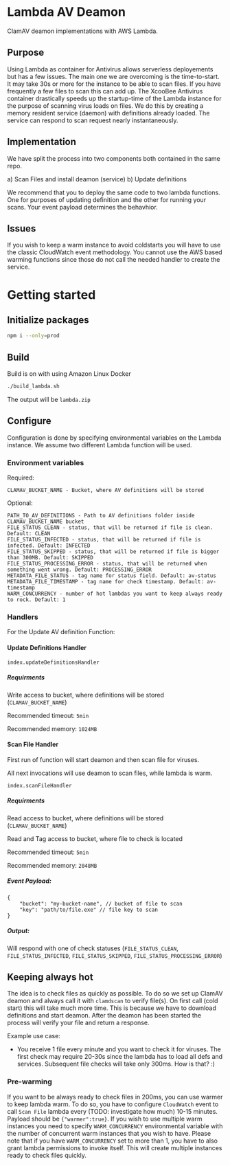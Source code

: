 # Lambda AV Deamon

ClamAV deamon implementations with AWS Lambda.

## Purpose

Using Lambda as container for Antivirus allows serverless deployements but has a few issues. The main one we are overcoming is the time-to-start. It may take 30s or more for the instance to be able to scan files. If you have frequently a few files to scan this can add up. The XcooBee Antivirus container drastically speeds up the startup-time of the Lambda instance for the purpose of scanning virus loads on files. We do this by creating a memory resident service (daemon) with definitions already loaded. The service can respond to scan request nearly instantaneously. 

## Implementation 

We have split the process into two components both contained in the same repo.

a) Scan Files and install deamon (service)
b) Update definitions

We recommend that you to deploy the same code to two lambda functions. One for purposes of updating definition and the other for running your scans. 
Your event payload determines the behavhior.

## Issues

If you wish to keep a warm instance to avoid coldstarts you will have to use the classic CloudWatch event methodology.
You cannot use the AWS based warming functions since those do not call the needed handler to create the service. 

# Getting started

## Initialize packages
```bash
npm i --only=prod
```

## Build

Build is on with using Amazon Linux Docker

```bash
./build_lambda.sh
```

The output will be `lambda.zip`

## Configure

Configuration is done by specifying environmental variables on the Lambda instance. We assume two different Lambda function will be used.

### Environment variables

Required:
```
CLAMAV_BUCKET_NAME - Bucket, where AV definitions will be stored
```

Optional:
```
PATH_TO_AV_DEFINITIONS - Path to AV definitions folder inside CLAMAV_BUCKET_NAME bucket
FILE_STATUS_CLEAN - status, that will be returned if file is clean. Default: CLEAN
FILE_STATUS_INFECTED - status, that will be returned if file is infected. Default: INFECTED
FILE_STATUS_SKIPPED - status, that will be returned if file is bigger than 300MB. Default: SKIPPED
FILE_STATUS_PROCESSING_ERROR - status, that will be returned when something went wrong. Default: PROCESSING_ERROR
METADATA_FILE_STATUS - tag name for status field. Default: av-status
METADATA_FILE_TIMESTAMP - tag name for check timestamp. Default: av-timestamp
WARM_CONCURRENCY - number of hot lambdas you want to keep always ready to rock. Default: 1
```

### Handlers

For the Update AV definition Function:

#### Update Definitions Handler

```
index.updateDefinitionsHandler
```

##### Requirments

Write access to bucket, where definitions will be stored (`CLAMAV_BUCKET_NAME`)

Recommended timeout: `5min`

Recommended memory: `1024MB`


#### Scan File Handler

First run of function will start deamon and then scan file for viruses.

All next invocations will use deamon to scan files, while lambda is warm.

```
index.scanFileHandler
```

##### Requirments

Read access to bucket, where definitions will be stored (`CLAMAV_BUCKET_NAME`)

Read and Tag access to bucket, where file to check is located

Recommended timeout: `5min`

Recommended memory: `2048MB`


##### Event Payload:

```
{
    "bucket": "my-bucket-name", // bucket of file to scan
    "key": "path/to/file.exe" // file key to scan
}
```

##### Output:

Will respond with one of check statuses (`FILE_STATUS_CLEAN`, `FILE_STATUS_INFECTED`, `FILE_STATUS_SKIPPED`, `FILE_STATUS_PROCESSING_ERROR`)

## Keeping always hot

The idea is to check files as quickly as possible.
To do so we set up ClamAV deamon and always call it with `clamdscan` to verify file(s).
On first call (cold start) this will take much more time. This is because we have to download definitions and start deamon. 
After the deamon has been started the process will verify your file and return a response.

Example use case: 
 
 - You receive 1 file every minute and you want to check it for viruses. The first check may require 20-30s since the lambda has to load all defs and services. Subsequent file checks will take only 300ms. How is that? :)

### Pre-warming

If you want to be always ready to check files in 200ms, you can use warmer to keep lambda warm.
To do so, you have to configure `CloudWatch` event to call `Scan File` lambda every (TODO: investigate how much) 10-15 minutes.
Payload should be `{"warmer":true}`.
If you wish to use multiple warm instances you need to specify `WARM_CONCURRENCY` environmental variable with the number of concurrent warm instances that you wish to have.
Please note that if you have `WARM_CONCURRENCY` set to more than 1, you have to also grant lambda permissions to invoke itself. This will create multiple instances ready to check files quickly.
